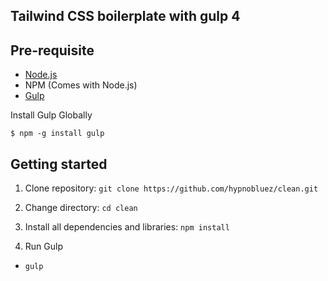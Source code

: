 ## Tailwind CSS boilerplate with gulp 4

## Pre-requisite
- [Node.js](https://nodejs.org/en/download/ "Node Js")
- NPM (Comes with Node.js)
- [Gulp](https://gulpjs.com/ "Gulp")

Install Gulp Globally

    $ npm -g install gulp

## Getting started

1. Clone repository:
`git clone https://github.com/hypnobluez/clean.git`

2. Change directory:
`cd clean`

3. Install all dependencies and libraries:
`npm install`

4. Run Gulp
  - `gulp`


